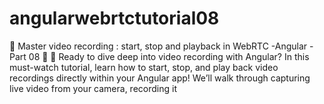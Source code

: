 # angularwebrtctutorial08
🎥 Master video recording : start, stop and playback in WebRTC -Angular - Part 08 🎥  🚀 Ready to dive deep into video recording with Angular? In this must-watch tutorial, learn how to start, stop, and play back video recordings directly within your Angular app! We’ll walk through capturing live video from your camera, recording it 
